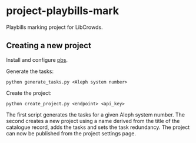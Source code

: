# project-playbills-mark

Playbills marking project for LibCrowds.


## Creating a new project

Install and configure [pbs](https://github.com/Scifabric/pbs).

Generate the tasks:

```
python generate_tasks.py <Aleph system number>
```

Create the project:
```
python create_project.py <endpoint> <api_key>
```

The first script generates the tasks for a given Aleph system number. The second creates a new project using a name 
derived from the title of the catalogue record, adds the tasks and sets the task redundancy. The project can now be
published from the project settings page.